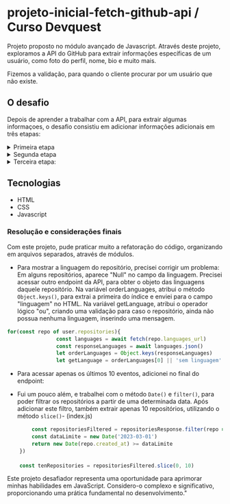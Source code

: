 # projeto-inicial-fetch-github-api / Curso Devquest
 Projeto proposto no módulo avançado de Javascript. Através deste projeto, exploramos a API do GitHub para extrair informações específicas de um usuário, como foto do perfil, nome, bio e muito mais.

 Fizemos a validação, para quando o cliente procurar por um usuário que não existe.

## O desafio

Depois de aprender a trabalhar com a API, para extrair algumas informaçoes, o desafio consistiu em adicionar informações adicionais em três etapas:

<details>
<summary>Primeira etapa</summary>

1. Número de seguidores do usuário.
2. Número de pessoas que o usuário está seguindo.
</details>
 
<details>
<summary>Segunda etapa</summary>

1. Apresentar lista com até 10 últimos eventos do usuário no Github. Apenas eventos do tipo CreateEvent e PushEvent.

2. Para cada evento, mostrar o nome do repositório e a mensagem do evento.

Veja como deve aparecer:

![demonstracao de como inserir info dos eventos](./src/images/exemplo-solicitacao-2.png)
</details>

<details>

<summary>Terceira etapa:</summary>

Em relação aos repositórios, devo agora mostrar:
- Quantidade de forks do repositório.
- Quantidade de estrelas do repositório.
- Quantidade de watchers do repositório.
- Mostrar a linguagem de programação do repositório.

Veja como deve aparecer:

![demonstracao de como inserir info do repositório](./src/images/exemplo-solicitacao-3.png)
</details>
 
## Tecnologias

 - HTML
 - CSS
 - Javascript


### Resolução e considerações finais

Com este projeto, pude praticar muito a refatoração do código, organizando em arquivos separados, através de módulos.

- Para mostrar a linguagem do repositório, precisei corrigir um problema: Em alguns repositórios, aparece "Null" no campo da linguagem. Precisei acessar outro endpoint da API, para obter o objeto das linguagens daquele repositório. Na variável orderLanguages, atribui o método ``Object.keys()``, para extrai a primeira do índice e enviei para o campo "linguagem" no HTML. Na variável getLanguage, atribui o operador lógico "ou", criando uma validação para caso o repositório, ainda não possua nenhuma linguagem, inserindo uma mensagem.

```Javascript
for(const repo of user.repositories){
                const languages = await fetch(repo.languages_url)
                const responseLanguages = await languages.json()
                let orderLanguages = Object.keys(responseLanguages)
                let getLanguage = orderLanguages[0] || 'sem linguagem'
```

- Para acessar apenas os últimos 10 eventos, adicionei no final do endpoint:

- Fui um pouco além, e trabalhei com o método ``Date()`` e ``filter()``, para poder filtrar os repositórios a partir de uma determinada data. Após adicionar este filtro, também extrair apenas 10 repositórios, utilizando o método ``slice()``- (index.js)

```Javascript
        const repositoriesFiltered = repositoriesResponse.filter(repo => {
        const dataLimite = new Date('2023-03-01')
        return new Date(repo.created_at) >= dataLimite
    })

    const tenRepositories = repositoriesFiltered.slice(0, 10)
```

Este projeto desafiador representa uma oportunidade para aprimorar minhas habilidades em JavaScript. Considero-o complexo e significativo, proporcionando uma prática fundamental no desenvolvimento."